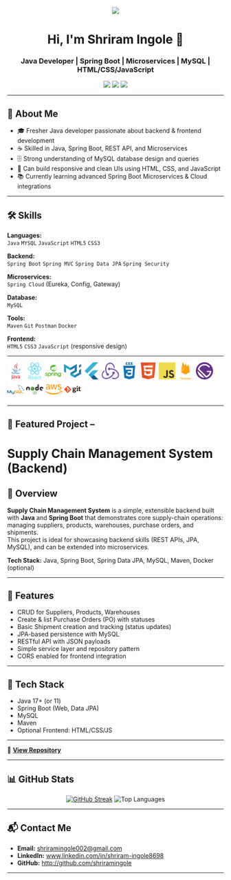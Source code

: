 
<!-- Profile Banner -->
<div id="header" align="center">
  <img src="https://media.giphy.com/media/M9gbBd9nbDrOTu1Mqx/giphy.gif" width="100"/>
</div>

<h1 align="center">Hi, I'm Shriram Ingole 👋</h1>
<h3 align="center">Java Developer  | Spring Boot | Microservices | MySQL | HTML/CSS/JavaScript</h3>

<p align="center">
  <a href="mailto:shriramingole002@gmail.com"><img src="https://img.shields.io/badge/Email-Contact-blue?style=flat-square&logo=gmail"></a>
  <a href="www.linkedin.com/in/shriram-ingole8698"><img src="https://img.shields.io/badge/LinkedIn-Profile-blue?style=flat-square&logo=linkedin"></a>
  <a href="https://github.com/shriramingole"><img src="https://img.shields.io/badge/GitHub-Portfolio-black?style=flat-square&logo=github"></a>
</p>

---

## 🚀 About Me
- 🎓 Fresher Java developer passionate about backend & frontend development  
- ☕ Skilled in Java, Spring Boot, REST API, and Microservices  
- 🗄️ Strong understanding of MySQL database design and queries  
- 🎨 Can build responsive and clean UIs using HTML, CSS, and JavaScript  
- 📚 Currently learning advanced Spring Boot Microservices & Cloud integrations  

---

## 🛠 Skills

**Languages:**  
`Java` `MYSQL` `JavaScript` `HTML5` `CSS3`

**Backend:**  
`Spring Boot` `Spring MVC` `Spring Data JPA` `Spring Security`

**Microservices:**  
`Spring Cloud` (Eureka, Config, Gateway)

**Database:**  
`MySQL`

**Tools:**  
`Maven` `Git` `Postman` `Docker`

**Frontend:**  
`HTML5` `CSS3` `JavaScript` (responsive design)

---

<div>
  <img src="https://github.com/devicons/devicon/blob/master/icons/java/java-original-wordmark.svg" title="Java" alt="Java" width="40" height="40"/> 
  <img src="https://github.com/devicons/devicon/blob/master/icons/react/react-original-wordmark.svg" title="React" alt="React" width="40" height="40"/> 
  <img src="https://github.com/devicons/devicon/blob/master/icons/spring/spring-original-wordmark.svg" title="Spring" alt="Spring" width="40" height="40"/> 
  <img src="https://github.com/devicons/devicon/blob/master/icons/materialui/materialui-original.svg" title="Material UI" alt="Material UI" width="40" height="40"/> 
  <img src="https://github.com/devicons/devicon/blob/master/icons/flutter/flutter-original.svg" title="Flutter" alt="Flutter" width="40" height="40"/> 
  <img src="https://github.com/devicons/devicon/blob/master/icons/redux/redux-original.svg" title="Redux" alt="Redux " width="40" height="40"/> 
  <img src="https://github.com/devicons/devicon/blob/master/icons/css3/css3-plain-wordmark.svg"  title="CSS3" alt="CSS" width="40" height="40"/> 
  <img src="https://github.com/devicons/devicon/blob/master/icons/html5/html5-original.svg" title="HTML5" alt="HTML" width="40" height="40"/> 
  <img src="https://github.com/devicons/devicon/blob/master/icons/javascript/javascript-original.svg" title="JavaScript" alt="JavaScript" width="40" height="40"/> 
  <img src="https://github.com/devicons/devicon/blob/master/icons/firebase/firebase-plain-wordmark.svg" title="Firebase" alt="Firebase" width="40" height="40"/> 
  <img src="https://github.com/devicons/devicon/blob/master/icons/gatsby/gatsby-original.svg" title="Gatsby"  alt="Gatsby" width="40" height="40"/> 
  <img src="https://github.com/devicons/devicon/blob/master/icons/mysql/mysql-original-wordmark.svg" title="MySQL"  alt="MySQL" width="40" height="40"/> 
  <img src="https://github.com/devicons/devicon/blob/master/icons/nodejs/nodejs-original-wordmark.svg" title="NodeJS" alt="NodeJS" width="40" height="40"/> 
  <img src="https://github.com/devicons/devicon/blob/master/icons/amazonwebservices/amazonwebservices-plain-wordmark.svg" title="AWS" alt="AWS" width="40" height="40"/> 
  <img src="https://github.com/devicons/devicon/blob/master/icons/git/git-original-wordmark.svg" title="Git" **alt="Git" width="40" height="40"/>
</div>

---

## 📂 Featured Project – 

# Supply Chain Management System (Backend)

## 👋 Overview
**Supply Chain Management System** is a simple, extensible backend built with **Java** and **Spring Boot** that demonstrates core supply-chain operations: managing suppliers, products, warehouses, purchase orders, and shipments.  
This project is ideal for showcasing backend skills (REST APIs, JPA, MySQL), and can be extended into microservices.

**Tech Stack:** Java, Spring Boot, Spring Data JPA, MySQL, Maven, Docker (optional)

---

## 🚀 Features
- CRUD for Suppliers, Products, Warehouses
- Create & list Purchase Orders (PO) with statuses
- Basic Shipment creation and tracking (status updates)
- JPA-based persistence with MySQL
- RESTful API with JSON payloads
- Simple service layer and repository pattern
- CORS enabled for frontend integration

---

## 🧭 Tech Stack
- Java 17+ (or 11)
- Spring Boot (Web, Data JPA)
- MySQL
- Maven
- Optional Frontend: HTML/CSS/JS

---

🔗 **[View Repository](https://github.com/shriramingole/SupplyChainManagementSystem.git)**

---

## 📊 GitHub Stats

<p align="center">
   <a href="https://git.io/streak-stats"><img src="https://github-readme-streak-stats.herokuapp.com?user=shriramingole&theme=dark&hide_border=true" alt="GitHub Streak" /></a>
  <img src="https://github-readme-stats.vercel.app/api/top-langs/?username=shriramingole&layout=compact&theme=tokyonight" alt="Top Languages" />

</p>




---

## 📬 Contact Me
- **Email:** shriramingole002@gmail.com  
- **LinkedIn:** www.linkedin.com/in/shriram-ingole8698  
- **GitHub:** http://github.com/shriramingole

---

